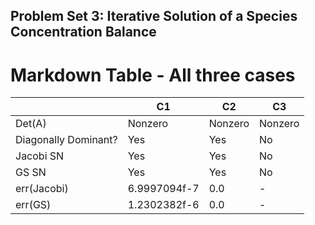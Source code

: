 ## Problem Set 3: Iterative Solution of a Species Concentration Balance

# Markdown Table - All three cases

| &nbsp; | C1 | C2 | C3  |
| --------------- |  ------ | ------ | ------ |
| Det(A)   |  Nonzero |  Nonzero | Nonzero |
| Diagonally Dominant? | Yes | Yes | No |
|Jacobi SN    | Yes | Yes | No | 
| GS SN       | Yes | Yes | No | 
| err(Jacobi)| 6.9997094f-7 | 0.0 | - | 
| err(GS) | 1.2302382f-6 | 0.0 | - | 
